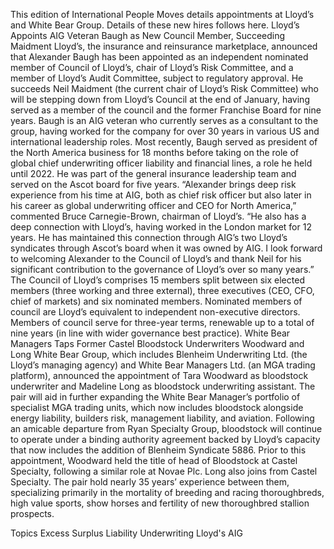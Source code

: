 This edition of International People Moves details appointments at Lloyd’s and White Bear Group.
Details of these new hires follows here.
Lloyd’s Appoints AIG Veteran Baugh as New Council Member, Succeeding Maidment
Lloyd’s, the insurance and reinsurance marketplace, announced that Alexander Baugh has been appointed as an independent nominated member of Council of Lloyd’s, chair of Lloyd’s Risk Committee, and a member of Lloyd’s Audit Committee, subject to regulatory approval.
He succeeds Neil Maidment (the current chair of Lloyd’s Risk Committee) who will be stepping down from Lloyd’s Council at the end of January, having served as a member of the council and the former Franchise Board for nine years.
Baugh is an AIG veteran who currently serves as a consultant to the group, having worked for the company for over 30 years in various US and international leadership roles. Most recently, Baugh served as president of the North America business for 18 months before taking on the role of global chief underwriting officer liability and financial lines, a role he held until 2022. He was part of the general insurance leadership team and served on the Ascot board for five years.
“Alexander brings deep risk experience from his time at AIG, both as chief risk officer but also later in his career as global underwriting officer and CEO for North America,” commented Bruce Carnegie-Brown, chairman of Lloyd’s.
“He also has a deep connection with Lloyd’s, having worked in the London market for 12 years. He has maintained this connection through AIG’s two Lloyd’s syndicates through Ascot’s board when it was owned by AIG. I look forward to welcoming Alexander to the Council of Lloyd’s and thank Neil for his significant contribution to the governance of Lloyd’s over so many years.”
The Council of Lloyd’s comprises 15 members split between six elected members (three working and three external), three executives (CEO, CFO, chief of markets) and six nominated members. Nominated members of council are Lloyd’s equivalent to independent non-executive directors. Members of council serve for three-year terms, renewable up to a total of nine years (in line with wider governance best practice).
White Bear Managers Taps Former Castel Bloodstock Underwriters Woodward and Long
White Bear Group, which includes Blenheim Underwriting Ltd. (the Lloyd’s managing agency) and White Bear Managers Ltd. (an MGA trading platform), announced the appointment of Tara Woodward as bloodstock underwriter and Madeline Long as bloodstock underwriting assistant.
The pair will aid in further expanding the White Bear Manager’s portfolio of specialist MGA trading units, which now includes bloodstock alongside energy liability, builders risk, management liability, and aviation.
Following an amicable departure from Ryan Specialty Group, bloodstock will continue to operate under a binding authority agreement backed by Lloyd’s capacity that now includes the addition of Blenheim Syndicate 5886.
Prior to this appointment, Woodward held the title of head of Bloodstock at Castel Specialty, following a similar role at Novae Plc. Long also joins from Castel Specialty.
The pair hold nearly 35 years’ experience between them, specializing primarily in the mortality of breeding and racing thoroughbreds, high value sports, show horses and fertility of new thoroughbred stallion prospects.

Topics
Excess Surplus
Liability
Underwriting
Lloyd's
AIG
